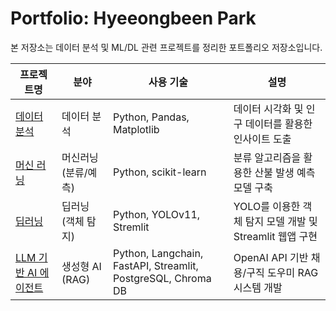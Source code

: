 # Portfolio: Hyeeongbeen Park

본 저장소는 데이터 분석 및 ML/DL 관련 프로젝트를 정리한 포트폴리오 저장소입니다.

| 프로젝트명                               | 분야                 | 사용 기술            | 설명                                     |
|-------------------------------------|---------------------|------------------|----------------------------------------|
| [데이터 분석](./Data_Analysis)       | 데이터 분석             | Python, Pandas, Matplotlib   | 데이터 시각화 및 인구 데이터를 활용한 인사이트 도출        |
| [머신 러닝](./Machine_Learning)     | 머신러닝 (분류/예측)      | Python, scikit-learn | 분류 알고리즘을 활용한 산불 발생 예측 모델 구축 |
| [딥러닝](./Deep_Learning) | 딥러닝 (객체 탐지)       | Python, YOLOv11, Stremlit   | YOLO를 이용한 객체 탐지 모델 개발 및 Streamlit 웹앱 구현       |
| [LLM 기반 AI 에이전트](./LLM_RAG_Agent) | 생성형 AI (RAG) | Python, Langchain, FastAPI, Streamlit, PostgreSQL, Chroma DB | OpenAI API 기반 채용/구직 도우미 RAG 시스템 개발 |
